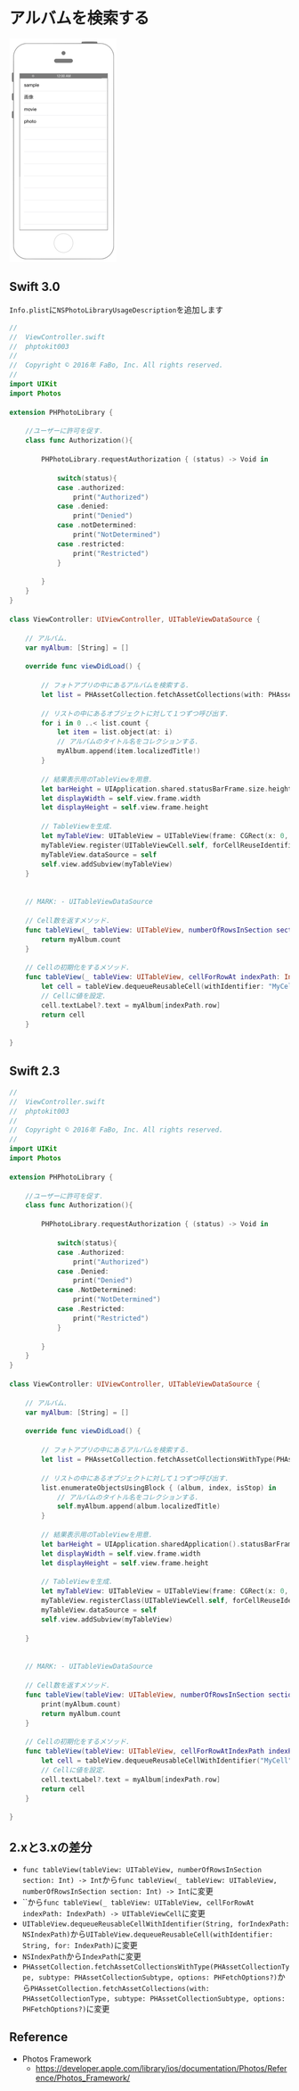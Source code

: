 # アルバムを検索する

![Preview photokit003](./img/PhotoKit003.png)

## Swift 3.0

`Info.plist`に`NSPhotoLibraryUsageDescription`を追加します

```swift
//
//  ViewController.swift
//  phptokit003
//
//  Copyright © 2016年 FaBo, Inc. All rights reserved.
//
import UIKit
import Photos

extension PHPhotoLibrary {
    
    //ユーザーに許可を促す.
    class func Authorization(){
        
        PHPhotoLibrary.requestAuthorization { (status) -> Void in
            
            switch(status){
            case .authorized:
                print("Authorized")
            case .denied:
                print("Denied")
            case .notDetermined:
                print("NotDetermined")
            case .restricted:
                print("Restricted")
            }
            
        }
    }
}

class ViewController: UIViewController, UITableViewDataSource {
    
    // アルバム.
    var myAlbum: [String] = []
    
    override func viewDidLoad() {
        
        // フォトアプリの中にあるアルバムを検索する.
        let list = PHAssetCollection.fetchAssetCollections(with: PHAssetCollectionType.album, subtype: PHAssetCollectionSubtype.any, options: nil)
        
        // リストの中にあるオブジェクトに対して１つずつ呼び出す.
        for i in 0 ..< list.count {
            let item = list.object(at: i)
            // アルバムのタイトル名をコレクションする.
            myAlbum.append(item.localizedTitle!)
        }

        // 結果表示用のTableViewを用意.
        let barHeight = UIApplication.shared.statusBarFrame.size.height
        let displayWidth = self.view.frame.width
        let displayHeight = self.view.frame.height
        
        // TableViewを生成.
        let myTableView: UITableView = UITableView(frame: CGRect(x: 0, y: barHeight, width: displayWidth, height: displayHeight - barHeight))
        myTableView.register(UITableViewCell.self, forCellReuseIdentifier: "MyCell")
        myTableView.dataSource = self
        self.view.addSubview(myTableView)
    }
    
    
    // MARK: - UITableViewDataSource
    
    // Cell数を返すメソッド.
    func tableView(_ tableView: UITableView, numberOfRowsInSection section: Int) -> Int {
        return myAlbum.count
    }
    
    // Cellの初期化をするメソッド.
    func tableView(_ tableView: UITableView, cellForRowAt indexPath: IndexPath) -> UITableViewCell {
        let cell = tableView.dequeueReusableCell(withIdentifier: "MyCell", for: indexPath)
        // Cellに値を設定.
        cell.textLabel?.text = myAlbum[indexPath.row]
        return cell
    }
    
}
```

## Swift 2.3

```swift
//
//  ViewController.swift
//  phptokit003
//
//  Copyright © 2016年 FaBo, Inc. All rights reserved.
//
import UIKit
import Photos

extension PHPhotoLibrary {
    
    //ユーザーに許可を促す.
    class func Authorization(){
        
        PHPhotoLibrary.requestAuthorization { (status) -> Void in
            
            switch(status){
            case .Authorized:
                print("Authorized")
            case .Denied:
                print("Denied")
            case .NotDetermined:
                print("NotDetermined")
            case .Restricted:
                print("Restricted")
            }
            
        }
    }
}

class ViewController: UIViewController, UITableViewDataSource {
    
    // アルバム.
    var myAlbum: [String] = []
    
    override func viewDidLoad() {
        
        // フォトアプリの中にあるアルバムを検索する.
        let list = PHAssetCollection.fetchAssetCollectionsWithType(PHAssetCollectionType.Album, subtype: PHAssetCollectionSubtype.Any, options: nil)
        
        // リストの中にあるオブジェクトに対して１つずつ呼び出す.
        list.enumerateObjectsUsingBlock { (album, index, isStop) in
            // アルバムのタイトル名をコレクションする.
            self.myAlbum.append(album.localizedTitle)
        }
        
        // 結果表示用のTableViewを用意.
        let barHeight = UIApplication.sharedApplication().statusBarFrame.size.height
        let displayWidth = self.view.frame.width
        let displayHeight = self.view.frame.height
        
        // TableViewを生成.
        let myTableView: UITableView = UITableView(frame: CGRect(x: 0, y: barHeight, width: displayWidth, height: displayHeight - barHeight))
        myTableView.registerClass(UITableViewCell.self, forCellReuseIdentifier: "MyCell")
        myTableView.dataSource = self
        self.view.addSubview(myTableView)
        
    }
    
    
    // MARK: - UITableViewDataSource
    
    // Cell数を返すメソッド.
    func tableView(tableView: UITableView, numberOfRowsInSection section: Int) -> Int {
        print(myAlbum.count)
        return myAlbum.count
    }
    
    // Cellの初期化をするメソッド.
    func tableView(tableView: UITableView, cellForRowAtIndexPath indexPath: NSIndexPath) -> UITableViewCell {
        let cell = tableView.dequeueReusableCellWithIdentifier("MyCell", forIndexPath: indexPath)
        // Cellに値を設定.
        cell.textLabel?.text = myAlbum[indexPath.row]
        return cell
    }
    
}
```

## 2.xと3.xの差分

* `func tableView(tableView: UITableView, numberOfRowsInSection section: Int) -> Int`から`func tableView(_ tableView: UITableView, numberOfRowsInSection section: Int) -> Int`に変更
* ``から`func tableView(_ tableView: UITableView, cellForRowAt indexPath: IndexPath) -> UITableViewCell`に変更
* `UITableView.dequeueReusableCellWithIdentifier(String, forIndexPath: NSIndexPath)`から`UITableView.dequeueReusableCell(withIdentifier: String, for: IndexPath)`に変更
* `NSIndexPath`から`IndexPath`に変更
* `PHAssetCollection.fetchAssetCollectionsWithType(PHAssetCollectionType, subtype: PHAssetCollectionSubtype, options: PHFetchOptions?)`から`PHAssetCollection.fetchAssetCollections(with: PHAssetCollectionType, subtype: PHAssetCollectionSubtype, options: PHFetchOptions?)`に変更

## Reference

* Photos Framework
    * https://developer.apple.com/library/ios/documentation/Photos/Reference/Photos_Framework/
